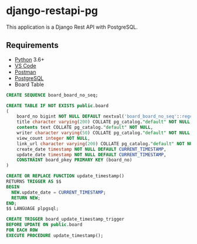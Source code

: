 # django-restapi-pg

This application is a Django Rest API with PostgreSQL.

## Requirements
- [Python](https://www.python.org/downloads/) 3.6+
- [VS Code](https://code.visualstudio.com/download)
- [Postman](https://www.postman.com/downloads/)
- [PostgreSQL](https://www.postgresql.org/download/)
- Board Table

```sql
CREATE SEQUENCE board_board_no_seq;

CREATE TABLE IF NOT EXISTS public.board
(
    board_no bigint NOT NULL DEFAULT nextval('board_board_no_seq'::regclass),
    title character varying(200) COLLATE pg_catalog."default" NOT NULL,
    contents text COLLATE pg_catalog."default" NOT NULL,
    writer character varying(50) COLLATE pg_catalog."default" NOT NULL,
    view_count integer NOT NULL,
    link_url character varying(200) COLLATE pg_catalog."default" NOT NULL,
    create_date timestamp NOT NULL DEFAULT CURRENT_TIMESTAMP,
    update_date timestamp NOT NULL DEFAULT CURRENT_TIMESTAMP,
    CONSTRAINT board_pkey PRIMARY KEY (board_no)
)

CREATE OR REPLACE FUNCTION update_timestamp()
RETURNS TRIGGER AS $$
BEGIN
  NEW.update_date = CURRENT_TIMESTAMP;
  RETURN NEW;
END;
$$ LANGUAGE plpgsql;

CREATE TRIGGER board_update_timestamp_trigger
BEFORE UPDATE ON public.board
FOR EACH ROW
EXECUTE PROCEDURE update_timestamp();
```
